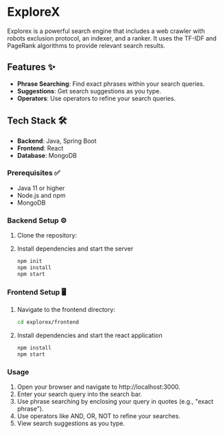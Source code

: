 # ExploreX

Explorex is a powerful search engine that includes a web crawler with robots exclusion protocol, an indexer, and a ranker. It uses the TF-IDF and PageRank algorithms to provide relevant search results.

## Features ✨
- **Phrase Searching**: Find exact phrases within your search queries.
- **Suggestions**: Get search suggestions as you type.
- **Operators**: Use operators to refine your search queries.

## Tech Stack 🛠️
- **Backend**: Java, Spring Boot
- **Frontend**: React
- **Database**: MongoDB

### Prerequisites ✅

- Java 11 or higher
- Node.js and npm
- MongoDB

### Backend Setup ⚙️

1. Clone the repository:

2. Install dependencies and start the server 
    ```bash
   npm init 
   npm install 
   npm start
   ```   
### Frontend Setup 🖥️

1. Navigate to the frontend directory:
    ```bash
    cd explorex/frontend
    ```
2. Install dependencies and start the react application
    ```bash
    npm install
    npm start
    ```

### Usage
1. Open your browser and navigate to http://localhost:3000.
2. Enter your search query into the search bar.
3. Use phrase searching by enclosing your query in quotes (e.g., "exact phrase").
4. Use operators like AND, OR, NOT to refine your searches.
5. View search suggestions as you type.
